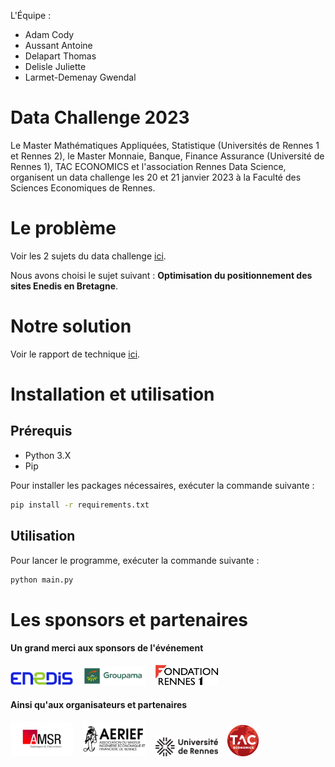 L'Équipe : 
- Adam Cody
- Aussant Antoine
- Delapart Thomas
- Delisle Juliette
- Larmet-Demenay Gwendal

# Data Challenge 2023

Le Master Mathématiques Appliquées, Statistique (Universités de Rennes 1 et Rennes 2), le Master Monnaie, Banque, Finance Assurance (Université de Rennes 1), TAC ECONOMICS et l'association Rennes Data Science, organisent un data challenge les 20 et 21 janvier 2023 à la Faculté des Sciences Economiques de Rennes.

# Le problème

Voir les 2 sujets du data challenge [ici](documentation/challenge/documentation.pdf).

Nous avons choisi le sujet suivant : **Optimisation du positionnement des sites Enedis en Bretagne**.

# Notre solution

Voir le rapport de technique [ici](documentation/rapport_technique.md).

# Installation et utilisation

## Prérequis

- Python 3.X
- Pip

Pour installer les packages nécessaires, exécuter la commande suivante :

```bash
pip install -r requirements.txt
```

## Utilisation

Pour lancer le programme, exécuter la commande suivante :

```bash
python main.py
```



# Les sponsors et partenaires

#### Un grand merci aux sponsors de l'événement



<a href="https://www.enedis.fr" target="_blank"><img src="documentation/img/logo_enedis.png" width="100"></a> &nbsp;&nbsp; <a href="https://www.groupama.fr/" target="_blank"><img src="documentation/img/Groupama_FB_RVB.jpg" width="100"></a> &nbsp;&nbsp; <a href="https://fondation.univ-rennes.fr/" target="_blank"><img src="documentation/img/logo-Fondation-Rennes1-couleur-nobaseline.png" width="100"></a>

#### Ainsi qu'aux organisateurs et partenaires

<a href="https://eco.univ-rennes.fr/amsr" target="_blank"><img src="documentation/img/logo_amsr.jpg" width="100"></a> &nbsp;&nbsp; <a href="https://eco.univ-rennes.fr/aerief" target="_blank"><img src="documentation/img/logo_aerief.jpg" width="100"></a> &nbsp;&nbsp; <a href="https://www.univ-rennes.fr/" target="_blank"><img src="documentation/img/UNIRENNES_LOGOnoir_0.png" width="100"></a> &nbsp;&nbsp; <a href="https://taceconomics.com" target="_blank"><img src="documentation/img/taceconomics-100px-white.png" width="50"></a>
